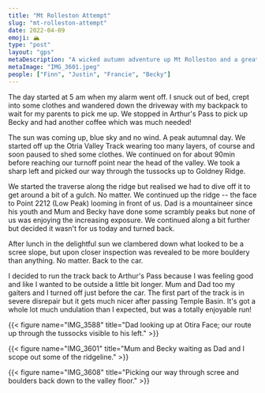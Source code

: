 ```yaml
---
title: "Mt Rolleston Attempt"
slug: "mt-rolleston-attempt"
date: 2022-04-09
emoji: 🏔
type: "post"
layout: "gps"
metaDescription: "A wicked autumn adventure up Mt Rolleston and a great trail run to Arthur's Pass."
metaImage: "IMG_3601.jpeg"
people: ["Finn", "Justin", "Francie", "Becky"]
---
```


The day started at 5 am when my alarm went off. I snuck out of bed, crept into some clothes and wandered down the driveway with my backpack to wait for my parents to pick me up. We stopped in Arthur's Pass to pick up Becky and had another coffee which was much needed!

The sun was coming up, blue sky and no wind. A peak autumnal day. We started off up the Otria Valley Track wearing too many layers, of course and soon paused to shed some clothes. We continued on for about 90min before reaching our turnoff point near the head of the valley. We took a sharp left and picked our way through the tussocks up to Goldney Ridge.

We started the traverse along the ridge but realised we had to dive off it to get around a bit of a gulch. No matter. We continued up the ridge -- the face to Point 2212 (Low Peak) looming in front of us. Dad is a mountaineer since his youth and Mum and Becky have done some scrambly peaks but none of us was enjoying the increasing exposure. We continued along a bit further but decided it wasn't for us today and turned back.

After lunch in the delightful sun we clambered down what looked to be a scree slope, but upon closer inspection was revealed to be more bouldery than anything. No matter. Back to the car.

I decided to run the track back to Arthur's Pass because I was feeling good and like I wanted to be outside a little bit longer. Mum and Dad too my gaiters and I turned off just before the car. The first part of the track is in severe disrepair but it gets much nicer after passing Temple Basin. It's got a whole lot much undulation than I expected, but was a totally enjoyable run!

{{< figure name="IMG_3588" title="Dad looking up at Otira Face; our route up through the tussocks visible to his left." >}}

{{< figure name="IMG_3601" title="Mum and Becky waiting as Dad and I scope out some of the ridgeline." >}}

{{< figure name="IMG_3608" title="Picking our way through scree and boulders back down to the valley floor." >}}
